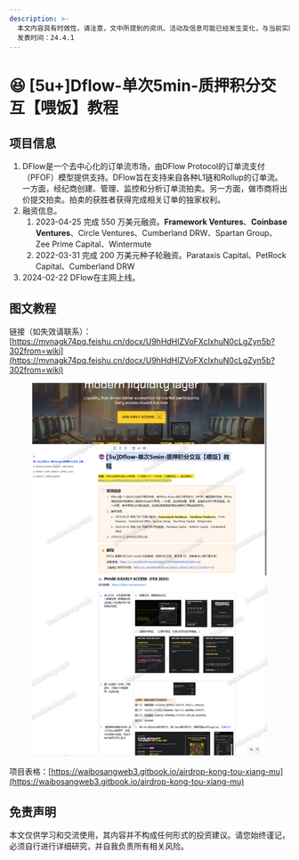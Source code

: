 ```yaml
---
description: >-
  本文内容具有时效性，请注意，文中所提到的资讯、活动及信息可能已经发生变化，与当前实际情况有所不同。我们建议您在做出任何决策之前，始终进行自主研究和验证。
  发表时间：24.4.1
---
```


# 😆 \[5u+]Dflow-单次5min-质押积分交互【喂饭】教程

## **项目信息**

1. DFlow是一个去中心化的订单流市场，由DFlow Protocol的订单流支付（PFOF）模型提供支持。DFlow旨在支持来自各种L1链和Rollup的订单流。一方面，经纪商创建、管理、监控和分析订单流拍卖。另一方面，做市商将出价提交拍卖。拍卖的获胜者获得完成相关订单的独家权利。
2. 融资信息。
   1. 2023-04-25 完成 550 万美元融资。**Framework Ventures**、**Coinbase Ventures**、Circle Ventures、Cumberland DRW、Spartan Group、Zee Prime Capital、Wintermute
   2. 2022-03-31 完成 200 万美元种子轮融资。Parataxis Capital、PetRock Capital、Cumberland DRW
3. 2024-02-22 DFlow在主网上线。

## 图文教程

链接（如失效请联系）：[https://mvnagk74pq.feishu.cn/docx/U9hHdHlZVoFXclxhuN0cLgZyn5b?302from=wiki](https://mvnagk74pq.feishu.cn/docx/U9hHdHlZVoFXclxhuN0cLgZyn5b?302from=wiki)

<figure><img src="../.gitbook/assets/image (2) (1) (1).png" alt=""><figcaption></figcaption></figure>



项目表格：[https://waibosangweb3.gitbook.io/airdrop-kong-tou-xiang-mu](https://waibosangweb3.gitbook.io/airdrop-kong-tou-xiang-mu)

## 免责声明 <a href="#mian-ze-sheng-ming" id="mian-ze-sheng-ming"></a>

本文仅供学习和交流使用，其内容并不构成任何形式的投资建议。请您始终谨记，必须自行进行详细研究，并自我负责所有相关风险。
